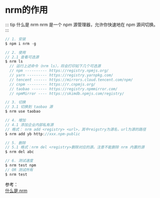 # nrm的作用

::: tip 什么是 nrm
nrm 是一个 npm 源管理器，允许你快速地在 npm 源间切换。
:::

```js
// 1. 安装
$ npm i nrm -g

// 2. 使用
// 2.1 查看可选源
$ nrm ls
  // 运行上述命令（nrm ls），将会打印如下几个可选源
  // npm ---------- https://registry.npmjs.org/
  // yarn --------- https://registry.yarnpkg.com/
  // tencent ------ https://mirrors.cloud.tencent.com/npm/
  // cnpm --------- https://r.cnpmjs.org/
  // taobao ------- https://registry.npmmirror.com/
  // npmMirror ---- https://skimdb.npmjs.com/registry/

// 3. 切换
// 3.1 切换到 taobao 源
$ nrm use taobao

// 4. 增加
// 4.1 添加企业内部私有源
// 格式： nrm add <registry> <url>，其中reigstry为源名，url为源的路径
$ nrm add yb http://xxx.npm-public

// 5. 删除
// 5.1 格式：nrm del <registry>删除对应的源。注意不能删除 nrm 内置的源
$ nrm del abc

// 6. 测试速度
$ nrm test npm
// OR 测试所有
$ nrm test
```

参考：<br />
<a href="https://www.jianshu.com/p/98a2cdc64f68" target="_blank">什么是 nrm</a><br />
